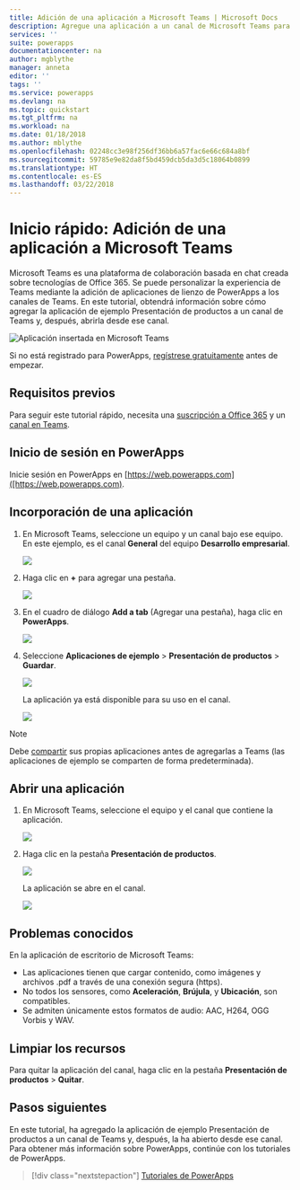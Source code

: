 ```yaml
---
title: Adición de una aplicación a Microsoft Teams | Microsoft Docs
description: Agregue una aplicación a un canal de Microsoft Teams para que los usuarios con los que se ha compartido la puedan abrir desde dentro de ese canal.
services: ''
suite: powerapps
documentationcenter: na
author: mgblythe
manager: anneta
editor: ''
tags: ''
ms.service: powerapps
ms.devlang: na
ms.topic: quickstart
ms.tgt_pltfrm: na
ms.workload: na
ms.date: 01/18/2018
ms.author: mblythe
ms.openlocfilehash: 02248cc3e98f256df36bb6a57fac6e66c684a8bf
ms.sourcegitcommit: 59785e9e82da8f5bd459dcb5da3d5c18064b0899
ms.translationtype: HT
ms.contentlocale: es-ES
ms.lasthandoff: 03/22/2018
---
```

# <a name="quickstart-add-an-app-to-microsoft-teams"></a>Inicio rápido: Adición de una aplicación a Microsoft Teams

Microsoft Teams es una plataforma de colaboración basada en chat creada sobre tecnologías de Office 365. Se puede personalizar la experiencia de Teams mediante la adición de aplicaciones de lienzo de PowerApps a los canales de Teams. En este tutorial, obtendrá información sobre cómo agregar la aplicación de ejemplo Presentación de productos a un canal de Teams y, después, abrirla desde ese canal. 

![Aplicación insertada en Microsoft Teams](./media/open-app-embedded-in-teams/embedded-app.png)

Si no está registrado para PowerApps, [regístrese gratuitamente](https://web.powerapps.com/signup?redirect=marketing&email=) antes de empezar.

## <a name="prerequisites"></a>Requisitos previos

Para seguir este tutorial rápido, necesita una [suscripción a Office 365](https://signup.microsoft.com/Signup?OfferId=467eab54-127b-42d3-b046-3844b860bebf&dl=O365_BUSINESS_PREMIUM&ali=1) y un [canal en Teams](https://www.youtube.com/watch?v=he2f1quaR7M).

## <a name="sign-in-to-powerapps"></a>Inicio de sesión en PowerApps

Inicie sesión en PowerApps en [https://web.powerapps.com]([https://web.powerapps.com).

## <a name="add-an-app"></a>Incorporación de una aplicación

1. En Microsoft Teams, seleccione un equipo y un canal bajo ese equipo. En este ejemplo, es el canal **General** del equipo **Desarrollo empresarial**.

    ![](./media/open-app-embedded-in-teams/teams-select-channel.png)

2. Haga clic en **+** para agregar una pestaña.

    ![](./media/open-app-embedded-in-teams/teams-add-tab.png)

3. En el cuadro de diálogo **Add a tab** (Agregar una pestaña), haga clic en **PowerApps**.

    ![](./media/open-app-embedded-in-teams/add-a-tab.png)

4. Seleccione **Aplicaciones de ejemplo** > **Presentación de productos** > **Guardar**.

    ![](./media/open-app-embedded-in-teams/select-an-app.png)

    La aplicación ya está disponible para su uso en el canal.

    ![](./media/open-app-embedded-in-teams/app-in-channel.png)

> [!NOTE]
> Debe [compartir](../maker/canvas-apps/share-app.md) sus propias aplicaciones antes de agregarlas a Teams (las aplicaciones de ejemplo se comparten de forma predeterminada).

## <a name="open-an-app"></a>Abrir una aplicación

1. En Microsoft Teams, seleccione el equipo y el canal que contiene la aplicación.

    ![](./media/open-app-embedded-in-teams/teams-select-channel.png)

2. Haga clic en la pestaña **Presentación de productos**.

    ![](./media/open-app-embedded-in-teams/open-tab.png)

    La aplicación se abre en el canal.

    ![](./media/open-app-embedded-in-teams/app-in-channel.png)

## <a name="known-issues"></a>Problemas conocidos

En la aplicación de escritorio de Microsoft Teams:

* Las aplicaciones tienen que cargar contenido, como imágenes y archivos .pdf a través de una conexión segura (https).
* No todos los sensores, como **Aceleración**, **Brújula**, y **Ubicación**, son compatibles.
* Se admiten únicamente estos formatos de audio: AAC, H264, OGG Vorbis y WAV.

## <a name="clean-up-resources"></a>Limpiar los recursos

Para quitar la aplicación del canal, haga clic en la pestaña **Presentación de productos** > **Quitar**.

## <a name="next-steps"></a>Pasos siguientes

En este tutorial, ha agregado la aplicación de ejemplo Presentación de productos a un canal de Teams y, después, la ha abierto desde ese canal. Para obtener más información sobre PowerApps, continúe con los tutoriales de PowerApps.

> [!div class="nextstepaction"]
> [Tutoriales de PowerApps](../maker/canvas-apps/get-started-create-from-blank.md)
